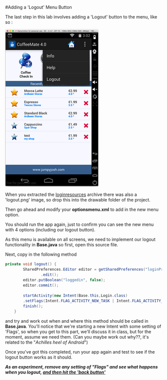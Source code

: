 #Adding a 'Logout' Menu Button

The last step in this lab involves adding a 'Logout' button to the menu, like so :

![](../img/lab506.png)

When you extracted the [loginresources](../archives/loginresources.zip) archive there was also a 'logout.png' image, so drop this into the drawable folder of the project.

Then go ahead and modify your <b>optionsmenu.xml</b> to add in the new menu option.

You should run the app again, just to confirm you can see the new menu with 4 options (including our logout button).

As this menu is available on all screens, we need to implement our logout functionality in <b>Base.java</b> so first, open this source file.

Next, copy in the following method

~~~java
private void logout() {
		SharedPreferences.Editor editor = getSharedPreferences("loginPrefs", 0)
				.edit();
		editor.putBoolean("loggedin", false);
		editor.commit();

		startActivity(new Intent(Base.this,Login.class)
		.setFlags(Intent.FLAG_ACTIVITY_NEW_TASK | Intent.FLAG_ACTIVITY_CLEAR_TASK));
		finish();
	}
~~~

and try and work out when and where this method should be called in <b>Base.java</b>.  You'll notice that we're starting a new Intent with some setting of 'Flags', so when you get to this part, we'll discuss it in class, but for the moment, assume we need them. (Can you maybe work out why??, it's related to the "<i>Achilles heel of Android</i>")

Once you've got this completed, run your app again and test to see if the logout button works as it should.

<b><i>As an experiment, remove any setting of "Flags" and see what happens when you logout, <u>and then hit the 'back button'</u></i></b>